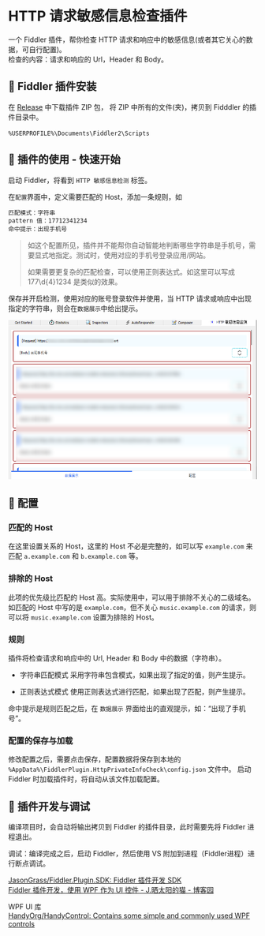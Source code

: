 # HTTP 请求敏感信息检查插件

一个 Fiddler 插件，帮你检查 HTTP 请求和响应中的敏感信息(或者其它关心的数据，可自行配置)。  
检查的内容：请求和响应的 Url，Header 和 Body。

## 🍕 Fiddler 插件安装

在 [Release](https://github.com/JasonGrass/Fiddler.HttpPrivateInfoCheck/releases) 中下载插件 ZIP 包，
将 ZIP 中所有的文件(夹)，拷贝到 Fidddler 的插件目录中。

`%USERPROFILE%\Documents\Fiddler2\Scripts`

## 🍔 插件的使用 - 快速开始

启动 Fiddler，将看到 `HTTP 敏感信息检测` 标签。

在`配置`界面中，定义需要匹配的 Host，添加一条规则，如

``` bash
匹配模式：字符串
pattern 值：17712341234
命中提示：出现手机号
```

> 如这个配置所见，插件并不能帮你自动智能地判断哪些字符串是手机号，需要显式地指定。测试时，使用对应的手机号登录应用/网站。
>
> 如果需要更复杂的匹配检查，可以使用正则表达式。如这里可以写成 177\d{4}1234 是类似的效果。

保存并开启检测，使用对应的账号登录软件并使用，当 HTTP 请求或响应中出现指定的字符串，则会在`数据展示`中给出提示。

![example](img/2021-07-14-11-18-22.png)

## 🍟 配置

### 匹配的 Host

在这里设置关系的 Host，这里的 Host 不必是完整的，如可以写 `example.com` 来匹配 `a.example.com` 和 `b.example.com` 等。

### 排除的 Host

此项的优先级比匹配的 Host 高。实际使用中，可以用于排除不关心的二级域名。
如匹配的 Host 中写的是 `example.com`，但不关心 `music.example.com` 的请求，则可以将 `music.example.com` 设置为排除的 Host。

### 规则

插件将检查请求和响应中的 Url, Header 和 Body 中的数据（字符串）。

* 字符串匹配模式
采用字符串包含模式，如果出现了指定的值，则产生提示。

* 正则表达式模式
使用正则表达式进行匹配，如果出现了匹配，则产生提示。

命中提示是规则匹配之后，在 `数据展示` 界面给出的直观提示，如：“出现了手机号”。

### 配置的保存与加载

修改配置之后，需要点击保存，配置数据将保存到本地的 `%AppData%\FiddlerPlugin.HttpPrivateInfoCheck\config.json` 文件中。
启动 Fiddler 时加载插件时，将自动从该文件加载配置。

## 🥓 插件开发与调试

编译项目时，会自动将输出拷贝到 Fiddler 的插件目录，此时需要先将 Fiddler 进程退出。

调试：编译完成之后，启动 Fiddler，然后使用 VS 附加到进程（Fiddler进程）进行断点调试。

[JasonGrass/Fiddler.Plugin.SDK: Fiddler 插件开发 SDK](https://github.com/JasonGrass/Fiddler.Plugin.SDK )  
[Fiddler 插件开发，使用 WPF 作为 UI 控件 - J.晒太阳的猫 - 博客园](https://www.cnblogs.com/jasongrass/p/12039575.html )

WPF UI 库  
[HandyOrg/HandyControl: Contains some simple and commonly used WPF controls](https://github.com/HandyOrg/HandyControl )
